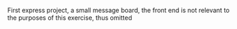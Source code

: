 First express project, a small message board, the front end is not relevant to the purposes of this exercise, thus omitted
